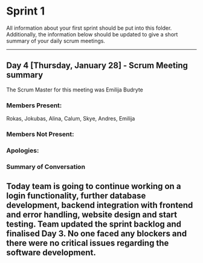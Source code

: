 # Sprint 1

All information about your first sprint should be put into this folder. Additionally, the information below should be updated to give a short summary of your daily scrum meetings.

---

## Day 4 [Thursday, January 28] - Scrum Meeting summary
The Scrum Master for this meeting was Emilija Budryte

### Members Present:
Rokas, Jokubas, Alina, Calum, Skye, Andres, Emilija

### Members Not Present:

### Apologies:

### Summary of Conversation
Today team is going to continue working on a login functionality, further database development, backend integration with frontend and error handling, website design and start testing.
Team updated the sprint backlog and finalised Day 3.
No one faced any blockers and there were no critical issues regarding the software development.
---
